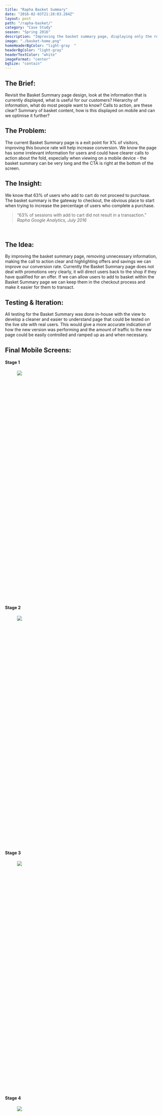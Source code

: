 ```yaml
---
title: "Rapha Basket Summary"
date: "2016-02-03T21:28:03.284Z"
layout: post
path: "/rapha-basket/"
category: "Case Study"
season: "Spring 2016"
description: "Improving the basket summary page, displaying only the relevant information, highlighting bundle purchases and allowing items to be added without navigating back to the shop pages."
image: "./basket-home.png"
homeHeaderBgColor: "light-gray	"
headerBgColor: "light-gray"
headerTextColor: "white"
imageFormat: "center"
bgSize: "contain"
---
```


<div class="f4 measure-wide center">

<h2 class="orange fw6">The Brief:</h2>
Revisit the Basket Summary page design, look at the information that is currently displayed, what is useful for our customers? Hierarchy of information, what do most people want to know? Calls to action, are these clear? Summary of basket content, how is this displayed on mobile and can we optimise it further?

<h2 class="orange fw6">The Problem:</h2>
The current Basket Summary page is a exit point for X% of visitors, improving this bounce rate will help increase conversion. We know the page has some irrelevant information for users and could have clearer calls to action about the fold, especially when viewing on a mobile device - the basket summary can be very long and the CTA is right at the bottom of the screen.


<h2 class="orange fw6">The Insight:</h2>
We know that 63% of users who add to cart do not proceed to purchase. The basket summary is the gateway to checkout, the obvious place to start when trying to increase the percentage of users who complete a purchase.

<blockquote class="f2 measure-narrow center lh-title i mid-gray bl bw2 pl4 border-box b--orange">“63% of sessions with add to cart did not result in a transaction.” <cite class="f6 db mt3 fs-normal orange">Rapha Google Analytics, July 2016</cite></blockquote>


 <h2 class="orange fw6">The Idea:</h2>
By improving the basket summary page, removing unnecessary information, making the call to action clear and highlighting offers and savings we can improve our conversion rate. Currently the Basket Summary page does not deal with promotions very clearly, it will direct users back to the shop if they have qualified for an offer. If we can allow users to add to basket within the Basket Summary page we can keep them in the checkout process and make it easier for them to transact.


<h2 class="orange fw6">Testing & Iteration:</h2>
All testing for the Basket Summary was done in-house with the view to develop a cleaner and easier to understand page that could be tested on the live site with real users. This would give a more accurate indication of how the new version was performing and the amount of traffic to the new page could be easily controlled and ramped up as and when necessary.




<h2 class="orange fw6">Final Mobile Screens:</h2>
</div>
<div class="cf mv5">
  <div class="fl w-100 w-50-m w-25-l border-box pa2">
    <h4 class="orange tc fw6">Stage 1</h4>
    <figure class="fl w-100 ma0 mb4 pa0 relative ba bw4 b--white br4 shadow-4 border-box iphone-mask">
      <div class="overflow-y-scroll" style="padding-bottom: 177.77%; height: 0; cursor: ns-resize">
        <img class="mw-100" src="./basket-phone-stage-1.png" />
      </div>
    </figure>
  </div>
  <div class="fl w-100 w-50-m w-25-l border-box pa2">
    <h4 class="orange tc fw6">Stage 2</h4>
    <figure class="fl w-100 ma0 mb4 pa0 relative ba bw4 b--white br4 shadow-4 border-box iphone-mask">
      <div class="overflow-y-scroll" style="padding-bottom: 177.77%; height: 0; cursor: ns-resize">
        <img class="mw-100" src="./basket-phone-stage-2.png" />
      </div>
    </figure>
  </div>
  <div class="fl w-100 w-50-m w-25-l border-box pa2">
    <h4 class="orange tc fw6">Stage 3</h4>
    <figure class="fl w-100 ma0 mb4 pa0 relative ba bw4 b--white br4 shadow-4 border-box iphone-mask">
      <div class="overflow-y-scroll" style="padding-bottom: 177.77%; height: 0; cursor: ns-resize">
        <img class="mw-100" src="./basket-phone-stage-3.png" />
      </div>
    </figure>
  </div>
  <div class="fl w-100 w-50-m w-25-l border-box pa2">
    <h4 class="orange tc fw6">Stage 4</h4>
    <figure class="fl w-100 ma0 mb4 pa0 relative ba bw4 b--white br4 shadow-4 border-box iphone-mask">
      <div class="overflow-y-scroll" style="padding-bottom: 177.77%; height: 0; cursor: ns-resize">
        <img class="mw-100" src="./basket-phone-stage-4.png" />
      </div>
    </figure>
  </div>
</div>
<div class="f4 measure-wide center">
  <h2 class="orange fw6">Final Desktop Screen:</h2>
</div>
<div class="cf mv5">
  <div class="fl w-100 border-box pb3 ph6">
    <h4 class="orange tc fw6">Stage 1</h4>
    <figure class="fl w-100 ma0 mb4 pa0 relative ba bw4 b--white br4 shadow-4 border-box ipad-mask">
      <div class="overflow-y-scroll" style="padding-bottom: 75%; height: 0; cursor: ns-resize">
        <img class="mw-100" src="./basket-desktop-1.png" />
      </div>
    </figure>
  </div>
  <div class="fl w-100 w-50-l border-box pa2">
    <h4 class="orange tc fw6">Stage 2</h4>
    <figure class="fl w-100 ma0 mb4 pa0 relative ba bw4 b--white br4 shadow-4 border-box ipad-mask">
      <div class="overflow-y-scroll" style="padding-bottom: 75%; height: 0; cursor: ns-resize">
        <img class="mw-100" src="./basket-desktop-2.png" />
      </div>
    </figure>
  </div>
  <div class="fl w-100 w-50-l border-box pa2">
    <h4 class="orange tc fw6">Stage 3</h4>
    <figure class="fl w-100 ma0 mb4 pa0 relative ba bw4 b--white br4 shadow-4 border-box ipad-mask">
      <div class="overflow-y-scroll" style="padding-bottom: 75%; height: 0; cursor: ns-resize">
        <img class="mw-100" src="./basket-desktop-3.png" />
      </div>
    </figure>
  </div>
</div>
<div class="f4 measure-wide center">
<h2 class="orange fw6">Outcome:</h2>
A much cleaner and easier to understand Basket Summary. We have added a summary to the top of the page, including number of items, total cost, shipping information and a CTA for checkout to allow users to proceed without unnecessary scrolling. Promotional items or bundled offers are much clearer to understand and qualifying products can be added to basket without leaving the basket summary page. This process has been optimised for mobile screens by allowing the user to expand information shown, keeping page lengths to a minimum and viewing size guide information in a modal dialog window if needed.

This work is now ready for development and will be released then A/B tested on the live site.

</div>
